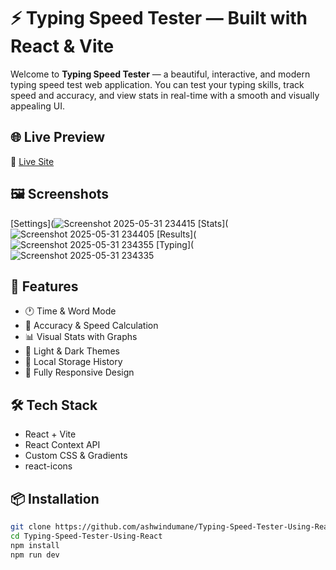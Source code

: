 # ⚡ Typing Speed Tester — Built with React & Vite

Welcome to **Typing Speed Tester** — a beautiful, interactive, and modern typing speed test web application. You can test your typing skills, track speed and accuracy, and view stats in real-time with a smooth and visually appealing UI.

## 🌐 Live Preview

🔗 [Live Site](https://ashwindumane.github.io/Typing-Speed-Tester-Using-React)

## 🖼️ Screenshots

[Settings](![Screenshot 2025-05-31 234415](https://github.com/user-attachments/assets/5326412e-83bd-4054-acab-db1e5db5430a)
[Stats](![Screenshot 2025-05-31 234405](https://github.com/user-attachments/assets/02399c03-f509-4737-b6a5-dcdc71291923)
[Results](![Screenshot 2025-05-31 234355](https://github.com/user-attachments/assets/c4032bbc-e0a1-4168-b1aa-9224277460b1)
[Typing](![Screenshot 2025-05-31 234335](https://github.com/user-attachments/assets/374ebd58-d029-4010-8b8b-60476cd7435b)


## 🚀 Features

- 🕐 Time & Word Mode
- 🎯 Accuracy & Speed Calculation
- 📊 Visual Stats with Graphs
- 🎨 Light & Dark Themes
- 💾 Local Storage History
- 📱 Fully Responsive Design

## 🛠️ Tech Stack

- React + Vite
- React Context API
- Custom CSS & Gradients
- react-icons

## 📦 Installation

```bash
git clone https://github.com/ashwindumane/Typing-Speed-Tester-Using-React.git
cd Typing-Speed-Tester-Using-React
npm install
npm run dev
